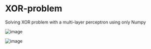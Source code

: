 # XOR-problem
Solving XOR problem with a multi-layer perceptron using only Numpy


![image](https://user-images.githubusercontent.com/37270069/81373204-20ef3d80-9137-11ea-8beb-0687f729709f.png)


![image](https://user-images.githubusercontent.com/37270069/81373466-c86c7000-9137-11ea-8769-23768bda702a.png)
